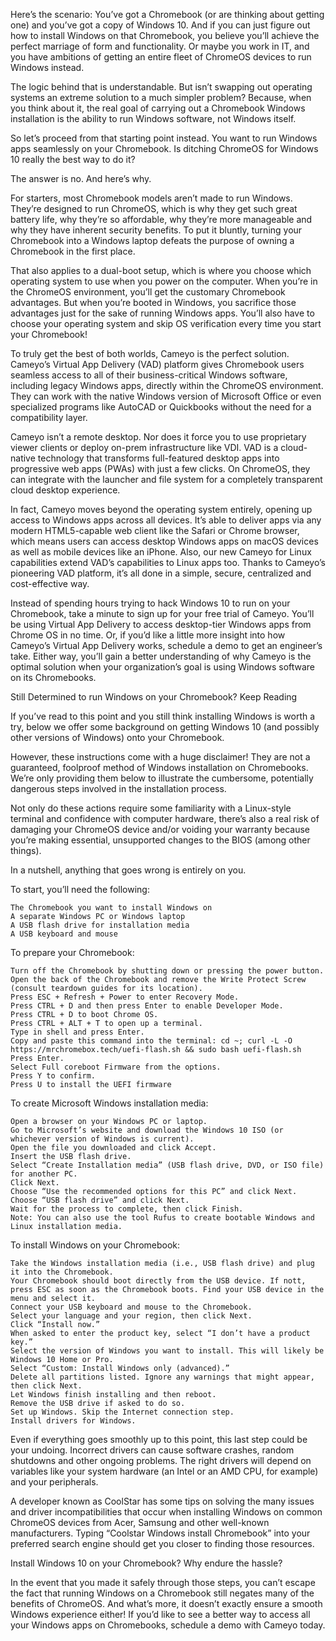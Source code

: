   

Here’s the scenario: You’ve got a Chromebook (or are thinking about getting one) and you’ve got a copy of Windows 10. And if you can just figure out how to install Windows on that Chromebook, you believe you’ll achieve the perfect marriage of form and functionality. Or maybe you work in IT, and you have ambitions of getting an entire fleet of ChromeOS devices to run Windows instead.

The logic behind that is understandable. But isn’t swapping out operating systems an extreme solution to a much simpler problem? Because, when you think about it, the real goal of carrying out a Chromebook Windows installation is the ability to run Windows software, not Windows itself.

So let’s proceed from that starting point instead. You want to run Windows apps seamlessly on your Chromebook. Is ditching ChromeOS for Windows 10 really the best way to do it?

The answer is no. And here’s why.

For starters, most Chromebook models aren’t made to run Windows. They’re designed to run ChromeOS, which is why they get such great battery life, why they’re so affordable, why they’re more manageable and why they have inherent security benefits. To put it bluntly, turning your Chromebook into a Windows laptop defeats the purpose of owning a Chromebook in the first place.

That also applies to a dual-boot setup, which is where you choose which operating system to use when you power on the computer. When you’re in the ChromeOS environment, you’ll get the customary Chromebook advantages. But when you’re booted in Windows, you sacrifice those advantages just for the sake of running Windows apps. You’ll also have to choose your operating system and skip OS verification every time you start your Chromebook!

To truly get the best of both worlds, Cameyo is the perfect solution. Cameyo’s Virtual App Delivery (VAD) platform gives Chromebook users seamless access to all of their business-critical Windows software, including legacy Windows apps, directly within the ChromeOS environment. They can work with the native Windows version of Microsoft Office or even specialized programs like AutoCAD or Quickbooks without the need for a compatibility layer.

Cameyo isn’t a remote desktop. Nor does it force you to use proprietary viewer clients or deploy on-prem infrastructure like VDI. VAD is a cloud-native technology that transforms full-featured desktop apps into progressive web apps (PWAs) with just a few clicks. On ChromeOS, they can integrate with the launcher and file system for a completely transparent cloud desktop experience.

In fact, Cameyo moves beyond the operating system entirely, opening up access to Windows apps across all devices. It’s able to deliver apps via any modern HTML5-capable web client like the Safari or Chrome browser, which means users can access desktop Windows apps on macOS devices as well as mobile devices like an iPhone. Also, our new Cameyo for Linux capabilities extend VAD’s capabilities to Linux apps too. Thanks to Cameyo’s pioneering VAD platform, it’s all done in a simple, secure, centralized and cost-effective way.

Instead of spending hours trying to hack Windows 10 to run on your Chromebook, take a minute to sign up for your free trial of Cameyo. You’ll be using Virtual App Delivery to access desktop-tier Windows apps from Chrome OS in no time. Or, if you’d like a little more insight into how Cameyo’s Virtual App Delivery works, schedule a demo to get an engineer’s take. Either way, you’ll gain a better understanding of why Cameyo is the optimal solution when your organization’s goal is using Windows software on its Chromebooks.

Still Determined to run Windows on your Chromebook? Keep Reading

If you’ve read to this point and you still think installing Windows is worth a try, below we offer some background on getting Windows 10 (and possibly other versions of Windows) onto your Chromebook.

However, these instructions come with a huge disclaimer! They are not a guaranteed, foolproof method of Windows installation on Chromebooks. We’re only providing them below to illustrate the cumbersome, potentially dangerous steps involved in the installation process.

Not only do these actions require some familiarity with a Linux-style terminal and confidence with computer hardware, there’s also a real risk of damaging your ChromeOS device and/or voiding your warranty because you’re making essential, unsupported changes to the BIOS (among other things).

In a nutshell, anything that goes wrong is entirely on you.

To start, you’ll need the following:

    The Chromebook you want to install Windows on
    A separate Windows PC or Windows laptop
    A USB flash drive for installation media
    A USB keyboard and mouse

To prepare your Chromebook:

    Turn off the Chromebook by shutting down or pressing the power button.
    Open the back of the Chromebook and remove the Write Protect Screw (consult teardown guides for its location).
    Press ESC + Refresh + Power to enter Recovery Mode.
    Press CTRL + D and then press Enter to enable Developer Mode.
    Press CTRL + D to boot Chrome OS.
    Press CTRL + ALT + T to open up a terminal.
    Type in shell and press Enter.
    Copy and paste this command into the terminal: cd ~; curl -L -O https://mrchromebox.tech/uefi-flash.sh && sudo bash uefi-flash.sh
    Press Enter.
    Select Full coreboot Firmware from the options.
    Press Y to confirm.
    Press U to install the UEFI firmware

To create Microsoft Windows installation media:

    Open a browser on your Windows PC or laptop.
    Go to Microsoft’s website and download the Windows 10 ISO (or whichever version of Windows is current).
    Open the file you downloaded and click Accept.
    Insert the USB flash drive.
    Select “Create Installation media” (USB flash drive, DVD, or ISO file) for another PC.
    Click Next.
    Choose “Use the recommended options for this PC” and click Next.
    Choose “USB flash drive” and click Next.
    Wait for the process to complete, then click Finish.
    Note: You can also use the tool Rufus to create bootable Windows and Linux installation media.

To install Windows on your Chromebook:

    Take the Windows installation media (i.e., USB flash drive) and plug it into the Chromebook.
    Your Chromebook should boot directly from the USB device. If nott, press ESC as soon as the Chromebook boots. Find your USB device in the menu and select it.
    Connect your USB keyboard and mouse to the Chromebook.
    Select your language and your region, then click Next.
    Click “Install now.”
    When asked to enter the product key, select “I don’t have a product key.”
    Select the version of Windows you want to install. This will likely be Windows 10 Home or Pro.
    Select “Custom: Install Windows only (advanced).”
    Delete all partitions listed. Ignore any warnings that might appear, then click Next.
    Let Windows finish installing and then reboot.
    Remove the USB drive if asked to do so.
    Set up Windows. Skip the Internet connection step.
    Install drivers for Windows.

Even if everything goes smoothly up to this point, this last step could be your undoing. Incorrect drivers can cause software crashes, random shutdowns and other ongoing problems. The right drivers will depend on variables like your system hardware (an Intel or an AMD CPU, for example) and your peripherals.

A developer known as CoolStar has some tips on solving the many issues and driver incompatibilities that occur when installing Windows on common ChromeOS devices from Acer, Samsung and other well-known manufacturers. Typing “Coolstar Windows install Chromebook” into your preferred search engine should get you closer to finding those resources.

Install Windows 10 on your Chromebook? Why endure the hassle?

In the event that you made it safely through those steps, you can’t escape the fact that running Windows on a Chromebook still negates many of the benefits of ChromeOS. And what’s more, it doesn’t exactly ensure a smooth Windows experience either! If you’d like to see a better way to access all your Windows apps on Chromebooks, schedule a demo with Cameyo today.
